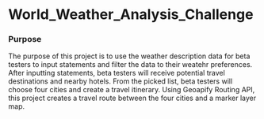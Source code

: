 # World_Weather_Analysis_Challenge


### Purpose
The purpose of this project is to use the weather description data for beta testers to input statements and filter the data to their weatehr preferences. After inputting statements, beta testers will receive potential travel destinations and nearby hotels. From the picked list, beta testers will choose four cities and create a travel itinerary. Using Geoapify Routing API, this project creates a travel route between the four cities and a marker layer map. 
